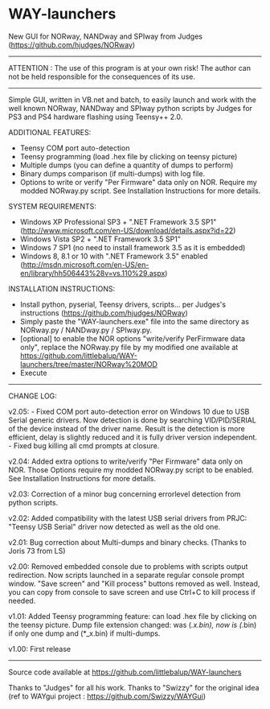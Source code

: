 WAY-launchers
=============

New GUI for NORway, NANDway and SPIway from Judges (https://github.com/hjudges/NORway)

------------------------------------------------------------------------
ATTENTION : The use of this program is at your own risk!
The author can not be held responsible for the consequences of its use.

------------------------------------------------------------------------

Simple GUI, written in VB.net and batch, to easily launch and work with the 
well known NORway, NANDway and SPIway python scripts by Judges for PS3 and PS4
hardware flashing using Teensy++ 2.0.

ADDITIONAL FEATURES:
  - Teensy COM port auto-detection
  - Teensy programming (load .hex file by clicking on teensy picture)
  - Multiple dumps (you can define a quantity of dumps to perform)
  - Binary dumps comparison (if multi-dumps) with log file.
  - Options to write or verify "Per Firmware" data only on NOR.
    Require my modded NORway.py script. See Installation Instructions for more details.

SYSTEM REQUIREMENTS:
  - Windows XP Professional SP3 + ".NET Framework 3.5 SP1" 
    (http://www.microsoft.com/en-US/download/details.aspx?id=22)
  - Windows Vista SP2 + ".NET Framework 3.5 SP1"
  - Windows 7 SP1 (no need to install framework 3.5 as it is embedded)
  - Windows 8, 8.1 or 10 with ".NET Framework 3.5" enabled
    (http://msdn.microsoft.com/en-US/en-en/library/hh506443%28v=vs.110%29.aspx)

INSTALLATION INSTRUCTIONS:
  - Install python, pyserial, Teensy drivers, scripts... per Judges's instructions 
    (https://github.com/hjudges/NORway)
  - Simply paste the "WAY-launchers.exe" file into the same directory as
    NORway.py / NANDway.py / SPIway.py.
  - [optional] to enable the NOR options "write/verify PerFirmware data only", replace
    the NORway.py file by my modified one available at https://github.com/littlebalup/WAY-launchers/tree/master/NORway%20MOD
  - Execute

-------------------------------------------------------------------------
CHANGE LOG:

 v2.05: - Fixed COM port auto-detection error on Windows 10 due to USB Serial generic drivers. 
		  Now detection is done by searching VID/PID/SERIAL of the device instead of the driver name.
		  Result is the detection is more efficient, delay is slightly reduced and it is fully driver version independent.
		- Fixed bug killing all cmd prompts at closure.

 v2.04: Added extra options to write/verify "Per Firmware" data only on NOR. Those Options require my 
		modded NORway.py script to be enabled. See Installation Instructions for more details.

 v2.03: Correction of a minor bug concerning errorlevel detection from python scripts.
 
 v2.02: Added compatibility with the latest USB serial drivers from PRJC: 
        "Teensy USB Serial" driver now detected as well as the old one.

 v2.01: Bug correction about Multi-dumps and binary checks. (Thanks to Joris 73 from LS)

 v2.00: Removed embedded console due to problems with scripts output redirection.
        Now scripts launched in a separate regular console prompt window.
        "Save screen" and "Kill process" buttons removed as well. Instead, you can 
        copy from console to save screen and use Ctrl+C to kill process if needed.

 v1.01: Added Teensy programming feature: can load .hex file by clicking on the teensy picture.
        Dump file extension changed: was (*.x.bin), now is (*.bin) if only one dump and (*_x.bin) if multi-dumps.

 v1.00: First release
 
-------------------------------------------------------------------------

Source code available at https://github.com/littlebalup/WAY-launchers	

Thanks to "Judges" for all his work.
Thanks to "Swizzy" for the original idea (ref to WAYgui project : https://github.com/Swizzy/WAYGui)
